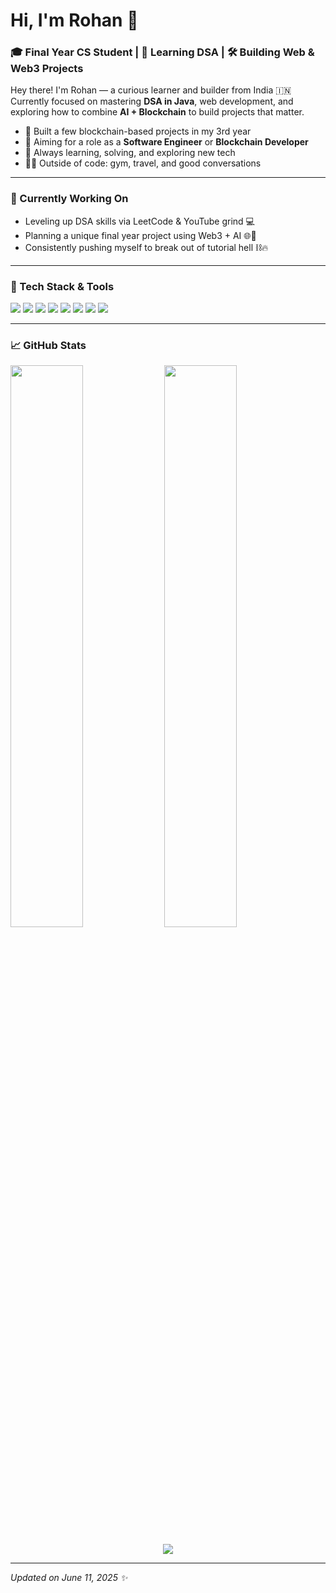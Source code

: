 # Hi, I'm Rohan 👋

### 🎓 Final Year CS Student | 🧠 Learning DSA | 🛠️ Building Web & Web3 Projects

Hey there! I'm Rohan — a curious learner and builder from India 🇮🇳  
Currently focused on mastering **DSA in Java**, web development, and exploring how to combine **AI + Blockchain** to build projects that matter.  

- 🔨 Built a few blockchain-based projects in my 3rd year  
- 🚀 Aiming for a role as a **Software Engineer** or **Blockchain Developer**  
- 🧩 Always learning, solving, and exploring new tech  
- 🏋️‍♂️ Outside of code: gym, travel, and good conversations

---

### 🧠 Currently Working On

- Leveling up DSA skills via LeetCode & YouTube grind 💻
- Planning a unique final year project using Web3 + AI 🌐🤖
- Consistently pushing myself to break out of tutorial hell ⛓️🔥

---

### 🧰 Tech Stack & Tools

<p align="left">
  <img src="https://img.shields.io/badge/Java-ED8B00?style=for-the-badge&logo=java&logoColor=white"/>
  <img src="https://img.shields.io/badge/HTML5-E34F26?style=for-the-badge&logo=html5&logoColor=white"/>
  <img src="https://img.shields.io/badge/CSS3-1572B6?style=for-the-badge&logo=css3&logoColor=white"/>
  <img src="https://img.shields.io/badge/JavaScript-F7DF1E?style=for-the-badge&logo=javascript&logoColor=black"/>
  <img src="https://img.shields.io/badge/React-20232A?style=for-the-badge&logo=react&logoColor=61DAFB"/>
  <img src="https://img.shields.io/badge/Solidity-363636?style=for-the-badge&logo=solidity&logoColor=white"/>
  <img src="https://img.shields.io/badge/Ethereum-3C3C3D?style=for-the-badge&logo=ethereum&logoColor=white"/>
  <img src="https://img.shields.io/badge/Figma-F24E1E?style=for-the-badge&logo=figma&logoColor=white"/>
</p>

---

### 📈 GitHub Stats

<p align="left">
  <img width="48%" src="https://github-readme-stats.vercel.app/api?username=your-username&show_icons=true&theme=tokyonight" />
  <img width="48%" src="https://github-readme-streak-stats.herokuapp.com/?user=your-username&theme=tokyonight" />
</p>

<p align="center">
  <img src="https://github-readme-stats.vercel.app/api/top-langs/?username=your-username&layout=compact&theme=tokyonight" />
</p>

---

_Updated on June 11, 2025 ✨_
